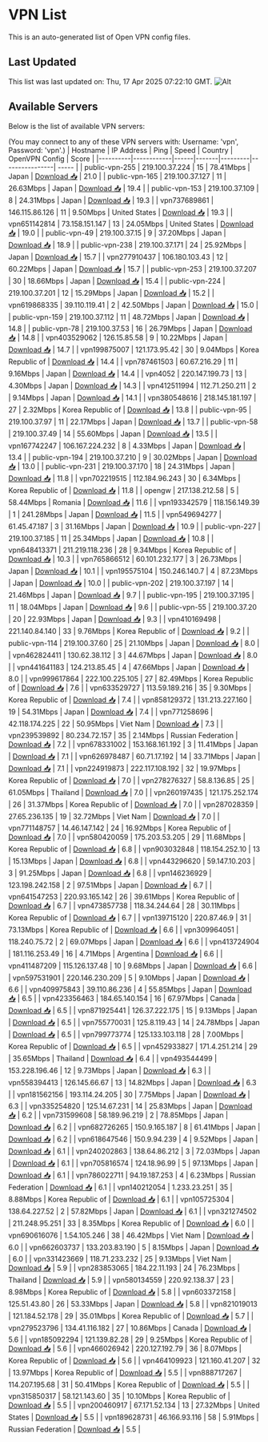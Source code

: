 # VPN List

This is an auto-generated list of Open VPN config files.

## Last Updated

This list was last updated on: Thu, 17 Apr 2025 07:22:10 GMT.
![Alt](https://repobeats.axiom.co/api/embed/186b98318ef1479477931607c1ad7d823f12451f.svg "Repobeats analytics image")

## Available Servers

Below is the list of available VPN servers:

(You may connect to any of these VPN servers with: Username: 'vpn', Password: 'vpn'.)
| Hostname | IP Address | Ping | Speed | Country | OpenVPN Config | Score |
|----------|------------|------|-------|---------|----------------| ----- |
| public-vpn-255 | 219.100.37.224 | 15 | 78.41Mbps | Japan | [Download 📥](./configs/server_0_JP.ovpn) | 21.0 |
| public-vpn-165 | 219.100.37.127 | 11 | 26.63Mbps | Japan | [Download 📥](./configs/server_1_JP.ovpn) | 19.4 |
| public-vpn-153 | 219.100.37.109 | 8 | 24.31Mbps | Japan | [Download 📥](./configs/server_2_JP.ovpn) | 19.3 |
| vpn737689861 | 146.115.86.126 | 11 | 9.50Mbps | United States | [Download 📥](./configs/server_3_US.ovpn) | 19.3 |
| vpn651142814 | 73.158.151.147 | 13 | 24.05Mbps | United States | [Download 📥](./configs/server_4_US.ovpn) | 19.0 |
| public-vpn-49 | 219.100.37.15 | 9 | 37.20Mbps | Japan | [Download 📥](./configs/server_5_JP.ovpn) | 18.9 |
| public-vpn-238 | 219.100.37.171 | 24 | 25.92Mbps | Japan | [Download 📥](./configs/server_6_JP.ovpn) | 15.7 |
| vpn277910437 | 106.180.103.43 | 12 | 60.22Mbps | Japan | [Download 📥](./configs/server_7_JP.ovpn) | 15.7 |
| public-vpn-253 | 219.100.37.207 | 30 | 18.66Mbps | Japan | [Download 📥](./configs/server_8_JP.ovpn) | 15.4 |
| public-vpn-224 | 219.100.37.201 | 12 | 15.29Mbps | Japan | [Download 📥](./configs/server_9_JP.ovpn) | 15.2 |
| vpn619868335 | 39.110.119.41 | 2 | 42.50Mbps | Japan | [Download 📥](./configs/server_10_JP.ovpn) | 15.0 |
| public-vpn-159 | 219.100.37.112 | 11 | 48.72Mbps | Japan | [Download 📥](./configs/server_11_JP.ovpn) | 14.8 |
| public-vpn-78 | 219.100.37.53 | 16 | 26.79Mbps | Japan | [Download 📥](./configs/server_12_JP.ovpn) | 14.8 |
| vpn403529062 | 126.15.85.58 | 9 | 10.22Mbps | Japan | [Download 📥](./configs/server_13_JP.ovpn) | 14.7 |
| vpn199875007 | 121.173.95.42 | 30 | 9.04Mbps | Korea Republic of | [Download 📥](./configs/server_14_KR.ovpn) | 14.4 |
| vpn787461503 | 60.67.216.29 | 11 | 9.16Mbps | Japan | [Download 📥](./configs/server_15_JP.ovpn) | 14.4 |
| vpn4052 | 220.147.199.73 | 13 | 4.30Mbps | Japan | [Download 📥](./configs/server_16_JP.ovpn) | 14.3 |
| vpn412511994 | 112.71.250.211 | 2 | 9.14Mbps | Japan | [Download 📥](./configs/server_17_JP.ovpn) | 14.1 |
| vpn380548616 | 218.145.181.197 | 27 | 2.32Mbps | Korea Republic of | [Download 📥](./configs/server_18_KR.ovpn) | 13.8 |
| public-vpn-95 | 219.100.37.97 | 11 | 22.17Mbps | Japan | [Download 📥](./configs/server_19_JP.ovpn) | 13.7 |
| public-vpn-58 | 219.100.37.49 | 14 | 55.60Mbps | Japan | [Download 📥](./configs/server_20_JP.ovpn) | 13.5 |
| vpn167742247 | 106.167.224.232 | 8 | 4.33Mbps | Japan | [Download 📥](./configs/server_21_JP.ovpn) | 13.4 |
| public-vpn-194 | 219.100.37.210 | 9 | 30.02Mbps | Japan | [Download 📥](./configs/server_22_JP.ovpn) | 13.0 |
| public-vpn-231 | 219.100.37.170 | 18 | 24.31Mbps | Japan | [Download 📥](./configs/server_23_JP.ovpn) | 11.8 |
| vpn702219515 | 112.184.96.243 | 30 | 6.34Mbps | Korea Republic of | [Download 📥](./configs/server_24_KR.ovpn) | 11.8 |
| opengw | 217.138.212.58 | 5 | 58.44Mbps | Romania | [Download 📥](./configs/server_25_RO.ovpn) | 11.6 |
| vpn193342579 | 118.156.149.39 | 1 | 241.28Mbps | Japan | [Download 📥](./configs/server_26_JP.ovpn) | 11.5 |
| vpn549694277 | 61.45.47.187 | 3 | 31.16Mbps | Japan | [Download 📥](./configs/server_27_JP.ovpn) | 10.9 |
| public-vpn-227 | 219.100.37.185 | 11 | 25.34Mbps | Japan | [Download 📥](./configs/server_28_JP.ovpn) | 10.8 |
| vpn648413371 | 211.219.118.236 | 28 | 9.34Mbps | Korea Republic of | [Download 📥](./configs/server_29_KR.ovpn) | 10.3 |
| vpn765866512 | 60.101.232.177 | 3 | 26.73Mbps | Japan | [Download 📥](./configs/server_30_JP.ovpn) | 10.1 |
| vpn195575104 | 150.246.140.7 | 4 | 87.23Mbps | Japan | [Download 📥](./configs/server_31_JP.ovpn) | 10.0 |
| public-vpn-202 | 219.100.37.197 | 14 | 21.46Mbps | Japan | [Download 📥](./configs/server_32_JP.ovpn) | 9.7 |
| public-vpn-195 | 219.100.37.195 | 11 | 18.04Mbps | Japan | [Download 📥](./configs/server_33_JP.ovpn) | 9.6 |
| public-vpn-55 | 219.100.37.20 | 20 | 22.93Mbps | Japan | [Download 📥](./configs/server_34_JP.ovpn) | 9.3 |
| vpn410169498 | 221.140.84.140 | 33 | 9.76Mbps | Korea Republic of | [Download 📥](./configs/server_35_KR.ovpn) | 9.2 |
| public-vpn-114 | 219.100.37.60 | 25 | 21.10Mbps | Japan | [Download 📥](./configs/server_36_JP.ovpn) | 8.0 |
| vpn462824411 | 130.62.38.112 | 3 | 44.67Mbps | Japan | [Download 📥](./configs/server_37_JP.ovpn) | 8.0 |
| vpn441641183 | 124.213.85.45 | 4 | 47.66Mbps | Japan | [Download 📥](./configs/server_38_JP.ovpn) | 8.0 |
| vpn999617864 | 222.100.225.105 | 27 | 82.49Mbps | Korea Republic of | [Download 📥](./configs/server_39_KR.ovpn) | 7.6 |
| vpn633529727 | 113.59.189.216 | 35 | 9.30Mbps | Korea Republic of | [Download 📥](./configs/server_40_KR.ovpn) | 7.4 |
| vpn858129372 | 131.213.227.160 | 19 | 54.31Mbps | Japan | [Download 📥](./configs/server_41_JP.ovpn) | 7.4 |
| vpn771258696 | 42.118.174.225 | 22 | 50.95Mbps | Viet Nam | [Download 📥](./configs/server_42_VN.ovpn) | 7.3 |
| vpn239539892 | 80.234.72.157 | 35 | 2.14Mbps | Russian Federation | [Download 📥](./configs/server_43_RU.ovpn) | 7.2 |
| vpn678331002 | 153.168.161.192 | 3 | 11.41Mbps | Japan | [Download 📥](./configs/server_44_JP.ovpn) | 7.1 |
| vpn626978487 | 60.71.17.192 | 14 | 33.71Mbps | Japan | [Download 📥](./configs/server_45_JP.ovpn) | 7.1 |
| vpn224919873 | 222.117.108.192 | 32 | 19.97Mbps | Korea Republic of | [Download 📥](./configs/server_46_KR.ovpn) | 7.0 |
| vpn278276327 | 58.8.136.85 | 25 | 61.05Mbps | Thailand | [Download 📥](./configs/server_47_TH.ovpn) | 7.0 |
| vpn260197435 | 121.175.252.174 | 26 | 31.37Mbps | Korea Republic of | [Download 📥](./configs/server_48_KR.ovpn) | 7.0 |
| vpn287028359 | 27.65.236.135 | 19 | 32.72Mbps | Viet Nam | [Download 📥](./configs/server_49_VN.ovpn) | 7.0 |
| vpn771148757 | 14.46.147.142 | 24 | 16.92Mbps | Korea Republic of | [Download 📥](./configs/server_50_KR.ovpn) | 7.0 |
| vpn580420059 | 175.203.53.205 | 29 | 11.68Mbps | Korea Republic of | [Download 📥](./configs/server_51_KR.ovpn) | 6.8 |
| vpn903032848 | 118.154.252.10 | 13 | 15.13Mbps | Japan | [Download 📥](./configs/server_52_JP.ovpn) | 6.8 |
| vpn443296620 | 59.147.10.203 | 3 | 91.25Mbps | Japan | [Download 📥](./configs/server_53_JP.ovpn) | 6.8 |
| vpn146236929 | 123.198.242.158 | 2 | 97.51Mbps | Japan | [Download 📥](./configs/server_54_JP.ovpn) | 6.7 |
| vpn641547253 | 220.93.165.142 | 26 | 39.61Mbps | Korea Republic of | [Download 📥](./configs/server_55_KR.ovpn) | 6.7 |
| vpn473857738 | 118.34.244.64 | 28 | 30.11Mbps | Korea Republic of | [Download 📥](./configs/server_56_KR.ovpn) | 6.7 |
| vpn139715120 | 220.87.46.9 | 31 | 73.13Mbps | Korea Republic of | [Download 📥](./configs/server_57_KR.ovpn) | 6.6 |
| vpn309964051 | 118.240.75.72 | 2 | 69.07Mbps | Japan | [Download 📥](./configs/server_58_JP.ovpn) | 6.6 |
| vpn413724904 | 181.116.253.49 | 16 | 4.71Mbps | Argentina | [Download 📥](./configs/server_59_AR.ovpn) | 6.6 |
| vpn411487209 | 115.126.137.48 | 10 | 9.68Mbps | Japan | [Download 📥](./configs/server_60_JP.ovpn) | 6.6 |
| vpn597531901 | 220.146.230.209 | 5 | 9.10Mbps | Japan | [Download 📥](./configs/server_61_JP.ovpn) | 6.6 |
| vpn409975843 | 39.110.86.236 | 4 | 55.85Mbps | Japan | [Download 📥](./configs/server_62_JP.ovpn) | 6.5 |
| vpn423356463 | 184.65.140.154 | 16 | 67.97Mbps | Canada | [Download 📥](./configs/server_63_CA.ovpn) | 6.5 |
| vpn871925441 | 126.37.222.175 | 15 | 9.13Mbps | Japan | [Download 📥](./configs/server_64_JP.ovpn) | 6.5 |
| vpn755770031 | 125.8.119.43 | 14 | 24.78Mbps | Japan | [Download 📥](./configs/server_65_JP.ovpn) | 6.5 |
| vpn799773774 | 125.133.103.118 | 28 | 7.00Mbps | Korea Republic of | [Download 📥](./configs/server_66_KR.ovpn) | 6.5 |
| vpn452933827 | 171.4.251.214 | 29 | 35.65Mbps | Thailand | [Download 📥](./configs/server_67_TH.ovpn) | 6.4 |
| vpn493544499 | 153.228.196.46 | 12 | 9.73Mbps | Japan | [Download 📥](./configs/server_68_JP.ovpn) | 6.3 |
| vpn558394413 | 126.145.66.67 | 13 | 14.82Mbps | Japan | [Download 📥](./configs/server_69_JP.ovpn) | 6.3 |
| vpn181562156 | 193.114.24.205 | 30 | 7.75Mbps | Japan | [Download 📥](./configs/server_70_JP.ovpn) | 6.3 |
| vpn335254820 | 125.14.67.231 | 14 | 25.83Mbps | Japan | [Download 📥](./configs/server_71_JP.ovpn) | 6.2 |
| vpn731599608 | 58.189.96.219 | 2 | 78.85Mbps | Japan | [Download 📥](./configs/server_72_JP.ovpn) | 6.2 |
| vpn682726265 | 150.9.165.187 | 8 | 61.41Mbps | Japan | [Download 📥](./configs/server_73_JP.ovpn) | 6.2 |
| vpn618647546 | 150.9.94.239 | 4 | 9.52Mbps | Japan | [Download 📥](./configs/server_74_JP.ovpn) | 6.1 |
| vpn240202863 | 138.64.86.212 | 3 | 72.03Mbps | Japan | [Download 📥](./configs/server_75_JP.ovpn) | 6.1 |
| vpn705816574 | 124.18.96.99 | 5 | 97.13Mbps | Japan | [Download 📥](./configs/server_76_JP.ovpn) | 6.1 |
| vpn786022711 | 94.19.187.253 | 4 | 6.23Mbps | Russian Federation | [Download 📥](./configs/server_77_RU.ovpn) | 6.1 |
| vpn140212054 | 1.233.23.251 | 35 | 8.88Mbps | Korea Republic of | [Download 📥](./configs/server_78_KR.ovpn) | 6.1 |
| vpn105725304 | 138.64.227.52 | 2 | 57.82Mbps | Japan | [Download 📥](./configs/server_79_JP.ovpn) | 6.1 |
| vpn321274502 | 211.248.95.251 | 33 | 8.35Mbps | Korea Republic of | [Download 📥](./configs/server_80_KR.ovpn) | 6.0 |
| vpn690616076 | 1.54.105.246 | 38 | 46.42Mbps | Viet Nam | [Download 📥](./configs/server_81_VN.ovpn) | 6.0 |
| vpn662603737 | 133.203.83.190 | 5 | 8.15Mbps | Japan | [Download 📥](./configs/server_82_JP.ovpn) | 6.0 |
| vpn331423669 | 118.71.233.232 | 25 | 9.13Mbps | Viet Nam | [Download 📥](./configs/server_83_VN.ovpn) | 5.9 |
| vpn283853065 | 184.22.11.193 | 24 | 76.23Mbps | Thailand | [Download 📥](./configs/server_84_TH.ovpn) | 5.9 |
| vpn580134559 | 220.92.138.37 | 23 | 8.98Mbps | Korea Republic of | [Download 📥](./configs/server_85_KR.ovpn) | 5.8 |
| vpn603372158 | 125.51.43.80 | 26 | 53.33Mbps | Japan | [Download 📥](./configs/server_86_JP.ovpn) | 5.8 |
| vpn821019013 | 121.184.52.178 | 29 | 35.01Mbps | Korea Republic of | [Download 📥](./configs/server_87_KR.ovpn) | 5.7 |
| vpn279523796 | 134.41.116.182 | 27 | 10.86Mbps | Canada | [Download 📥](./configs/server_88_CA.ovpn) | 5.6 |
| vpn185092294 | 121.139.82.28 | 29 | 9.25Mbps | Korea Republic of | [Download 📥](./configs/server_89_KR.ovpn) | 5.6 |
| vpn466026942 | 220.127.192.79 | 36 | 8.07Mbps | Korea Republic of | [Download 📥](./configs/server_90_KR.ovpn) | 5.6 |
| vpn464109923 | 121.160.41.207 | 32 | 13.97Mbps | Korea Republic of | [Download 📥](./configs/server_91_KR.ovpn) | 5.5 |
| vpn888717267 | 114.207.195.68 | 31 | 50.41Mbps | Korea Republic of | [Download 📥](./configs/server_92_KR.ovpn) | 5.5 |
| vpn315850317 | 58.121.143.60 | 35 | 10.10Mbps | Korea Republic of | [Download 📥](./configs/server_93_KR.ovpn) | 5.5 |
| vpn200460917 | 67.171.52.134 | 13 | 27.32Mbps | United States | [Download 📥](./configs/server_94_US.ovpn) | 5.5 |
| vpn189628731 | 46.166.93.116 | 58 | 5.91Mbps | Russian Federation | [Download 📥](./configs/server_95_RU.ovpn) | 5.5 |
